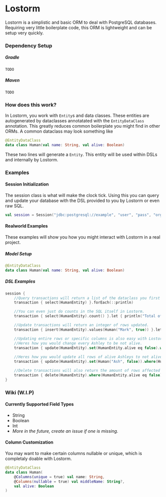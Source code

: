 # Lostorm
Lostorm is a simplistic and basic ORM to deal with PostgreSQL databases. Requiring very little boilerplate code, this ORM is lightweight and can be setup very quickly.
### Dependency Setup
##### Gradle
```
TODO
```
##### Maven
```
TODO
```
### How does this work?
In Lostorm, you work with ``Entity``s and data classes. These entities are autogenerated by dataclasses annotatated with the ``EntityDataClass`` annotation. This greatly reduces common boilerplate you might find in other ORMs. A common dataclass may look something like
```kotlin
@EntityDataClass
data class Human(val name: String, val alive: Boolean)
```
These two lines will generate a ``Entity``. This entity will be used within DSLs and internally by Lostorm.
### Examples
#### Session Initialization
The session class is what will make the clock tick. Using this you can query and update your database with the DSL provided to you by Lostorm or even raw SQL.
```kotlin
val session = Session("jdbc:postgresql://example", "user", "pass", "org.postgresql.Driver")
```
#### Realworld Examples
These examples will show you how you might interact with Lostorm in a real project.
##### Model Setup
```kotlin
@EntityDataClass
data class Human(val name: String, val alive: Boolean)
```
##### DSL Examples
```kotlin
session {
    //Query transactions will return a list of the dataclass you first made, making it easy to work with the results.
    transaction { select(HumanEntity) }.forEach(::println)

    //You can even just do counts in the SQL itself in Lostorm.
    transaction { select(HumanEntity).count() }.let { println("Total of $it humans!") }

    //Update transactions will return an integer of rows updated.
    transaction { insert(HumanEntity).values(Human("Mark", true)) }.let { println("Inserted $it rows!")}

    //Updating entire rows or specific columns is also easy with Lostorm.
    //Heres how you would change every Ashley to be not alive.
    transaction { update(HumanEntity).set(HumanEntity.alive eq false).where(HumanEntity.name eq "Ashley") }.let { println("$it Ashley(s) are now dead!") }
    
    //Heres how you would update all rows of alive Ashleys to not alive Ashs
    transaction { update(HumanEntity).set(Human("Ash", false)).where(Human("Ashley", true)) }

    //Delete transactions will also return the amount of rows affected
    transaction { delete(HumanEntity).where(HumanEntity.alive eq false) }.let { println("$it rows deleted!") }
}
```
### Wiki (W.I.P)
#### Currently Supported Field Types
- String
- Boolean
- Int
- *More in the future, create an issue if one is missing.*
#### Column Customization
You may want to make certain columns nullable or unique, which is completaly doable with Lostorm.
```kotlin
@EntityDataClass
data class Human(
    @Columns(unique = true) val name: String, 
    @Columns(nullable = true) val middleName: String?, 
    val alive: Boolean
)
```
